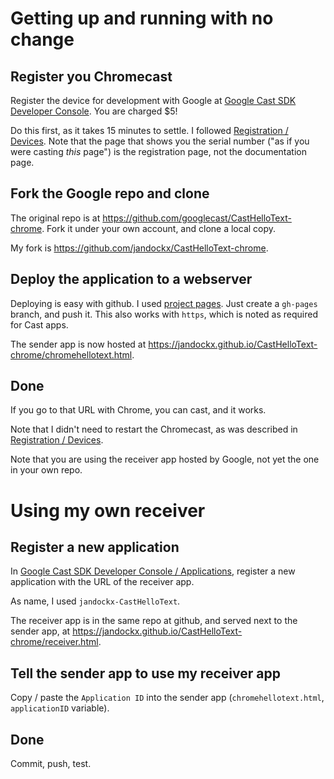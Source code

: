 # Getting up and running with no change



## Register you Chromecast

Register the device for development with Google at
[Google Cast SDK Developer Console]. You are charged $5!

Do this first, as it takes 15 minutes to settle.
I followed [Registration / Devices]. Note that
the page that shows you the serial number ("as if you were casting *this* page") is the registration page,
not the documentation page.



## Fork the Google repo and clone

The original repo is at <https://github.com/googlecast/CastHelloText-chrome>. Fork it under your own account,
and clone a local copy.

My fork is <https://github.com/jandockx/CastHelloText-chrome>.



## Deploy the application to a webserver

Deploying is easy with github. I used
[project pages](https://help.github.com/articles/user-organization-and-project-pages/).
Just create a `gh-pages` branch, and push it. This also works with `https`, which is noted as required for Cast apps.

The sender app is now hosted at <https://jandockx.github.io/CastHelloText-chrome/chromehellotext.html>.



## Done

If you go to that URL with Chrome, you can cast, and it works.

Note that I didn't need to restart the Chromecast, as was described in
[Registration / Devices].

Note that you are using the receiver app hosted by Google, not yet the one in your own repo.





# Using my own receiver



## Register a new application

In [Google Cast SDK Developer Console / Applications], register a new application with the URL of the receiver app.

As name, I used `jandockx-CastHelloText`.

The receiver app is in the same repo at github, and served next to the sender app, at
<https://jandockx.github.io/CastHelloText-chrome/receiver.html>.



## Tell the sender app to use my receiver app

Copy / paste the `Application ID` into the sender app (`chromehellotext.html`, `applicationID` variable).



## Done

Commit, push, test.










[Google Cast SDK Developer Console]: https://cast.google.com/publish/#/overview
[Google Cast SDK Developer Console / Applications]: https://cast.google.com/publish/#/applications
[Registration / Devices]: https://developers.google.com/cast/docs/registration#RegisterDevice



